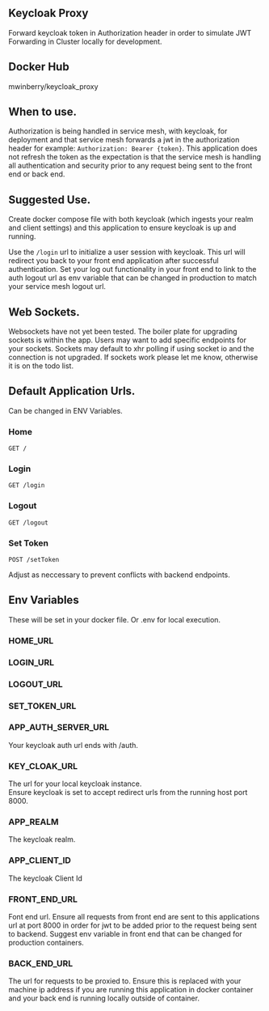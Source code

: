 ## Keycloak Proxy

Forward keycloak token in Authorization header in order to simulate JWT Forwarding in Cluster locally for development.

## Docker Hub

mwinberry/keycloak_proxy

## When to use.

Authorization is being handled in service mesh, with keycloak, for deployment and that service mesh forwards a jwt in the authorization header for example: `Authorization: Bearer {token}`. This application does not refresh the token as the expectation is that the service mesh is handling all authentication and security prior to any request being sent to the front end or back end.

## Suggested Use.

Create docker compose file with both keycloak (which ingests your realm and client settings) and this application to ensure keycloak is up and running.

Use the `/login` url to initialize a user session with keycloak. This url will redirect you back to your front end application after successful authentication. Set your log out functionality in your front end to link to the auth logout url as env variable that can be changed in production to match your service mesh logout url.

## Web Sockets.

Websockets have not yet been tested. The boiler plate for upgrading sockets is within the app. Users may want to add specific endpoints for your sockets. Sockets may default to xhr polling if using socket io and the connection is not upgraded. If sockets work please let me know, otherwise it is on the todo list.

## Default Application Urls.

Can be changed in ENV Variables.

### Home

`GET /`

### Login

`GET /login`

### Logout

`GET /logout`

### Set Token

`POST /setToken`

Adjust as neccessary to prevent conflicts with backend endpoints.

## Env Variables

These will be set in your docker file. Or .env for local execution.

### HOME_URL

### LOGIN_URL

### LOGOUT_URL

### SET_TOKEN_URL

### APP_AUTH_SERVER_URL

Your keycloak auth url ends with /auth.

### KEY_CLOAK_URL

The url for your local keycloak instance.  
Ensure keycloak is set to accept redirect urls from the running host port 8000.

### APP_REALM

The keycloak realm.

### APP_CLIENT_ID

The keycloak Client Id

### FRONT_END_URL

Font end url. Ensure all requests from front end are sent to this applications url at port 8000 in order for jwt to be added prior to the request being sent to backend. Suggest env variable in front end that can be changed for production containers.

### BACK_END_URL

The url for requests to be proxied to. Ensure this is replaced with your machine ip address if you are running this application in docker container and your back end is running locally outside of container.
